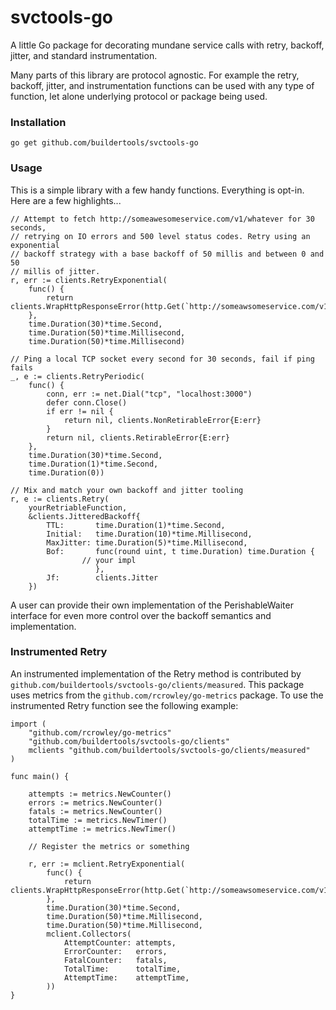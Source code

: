 # svctools-go

A little Go package for decorating mundane service calls with retry, backoff, jitter, and standard instrumentation.

Many parts of this library are protocol agnostic. For example the retry, backoff, jitter, and instrumentation functions can be used with any type of function, let alone underlying protocol or package being used.

### Installation

    go get github.com/buildertools/svctools-go

### Usage

This is a simple library with a few handy functions. Everything is opt-in. Here are a few highlights...

````
// Attempt to fetch http://someawesomeservice.com/v1/whatever for 30 seconds, 
// retrying on IO errors and 500 level status codes. Retry using an exponential
// backoff strategy with a base backoff of 50 millis and between 0 and 50 
// millis of jitter.
r, err := clients.RetryExponential(
	func() {
		return clients.WrapHttpResponseError(http.Get(`http://someawsomeservice.com/v1/whatever`))
	},
	time.Duration(30)*time.Second,
	time.Duration(50)*time.Millisecond,
	time.Duration(50)*time.Millisecond)

// Ping a local TCP socket every second for 30 seconds, fail if ping fails
_, e := clients.RetryPeriodic(
	func() {
		conn, err := net.Dial("tcp", "localhost:3000")
		defer conn.Close()
		if err != nil {
			return nil, clients.NonRetirableError{E:err}
		}
		return nil, clients.RetirableError{E:err}
	},
	time.Duration(30)*time.Second,
	time.Duration(1)*time.Second,
	time.Duration(0))

// Mix and match your own backoff and jitter tooling
r, e := clients.Retry(
	yourRetriableFunction,
	&clients.JitteredBackoff{
		TTL:       time.Duration(1)*time.Second,
		Initial:   time.Duration(10)*time.Millisecond,
		MaxJitter: time.Duration(5)*time.Millisecond,
		Bof:       func(round uint, t time.Duration) time.Duration {
				// your impl
		           },
		Jf:        clients.Jitter
	})

````

A user can provide their own implementation of the PerishableWaiter interface for even more control over the backoff semantics and implementation.

### Instrumented Retry

An instrumented implementation of the Retry method is contributed by ````github.com/buildertools/svctools-go/clients/measured````. This package uses metrics from the ````github.com/rcrowley/go-metrics```` package. To use the instrumented Retry function see the following example:

````
import (
	"github.com/rcrowley/go-metrics"
	"github.com/buildertools/svctools-go/clients"
	mclients "github.com/buildertools/svctools-go/clients/measured"
)

func main() {

	attempts := metrics.NewCounter()
	errors := metrics.NewCounter()
	fatals := metrics.NewCounter()
	totalTime := metrics.NewTimer()
	attemptTime := metrics.NewTimer()

	// Register the metrics or something

	r, err := mclient.RetryExponential(
		func() {
			return clients.WrapHttpResponseError(http.Get(`http://someawsomeservice.com/v1/whatever`))
		},
		time.Duration(30)*time.Second,
		time.Duration(50)*time.Millisecond,
		time.Duration(50)*time.Millisecond,
		mclient.Collectors(
			AttemptCounter: attempts,
			ErrorCounter:   errors,
			FatalCounter:   fatals,
			TotalTime:      totalTime,
			AttemptTime:    attemptTime,
		))
}
````
